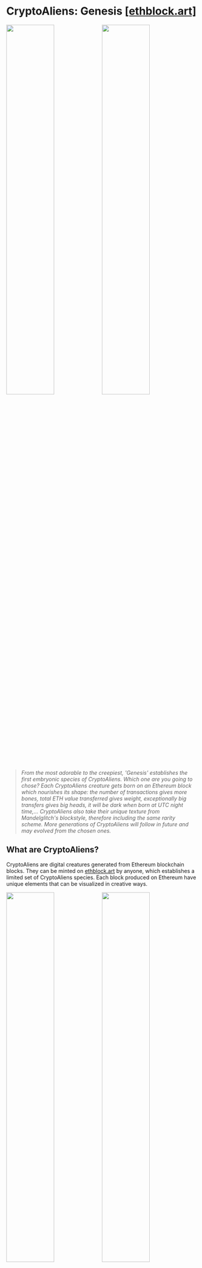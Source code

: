 [create]: https://ethblock.art/create/
[opensea]: https://opensea.io

# CryptoAliens: Genesis [[ethblock.art]][create]

<img src="previews/021.png" width="50%" /><img src="previews/001.png" width="50%" />

> _From the most adorable to the creepiest, 'Genesis' establishes the first embryonic species of CryptoAliens. Which one are you going to chose? Each CryptoAliens creature gets born on an Ethereum block which nourishes its shape: the number of transactions gives more bones, total ETH value transferred gives weight, exceptionally big transfers gives big heads, it will be dark when born at UTC night time,... CryptoAliens also take their unique texture from Mandelglitch's blockstyle, therefore including the same rarity scheme. More generations of CryptoAliens will follow in future and may evolved from the chosen ones._

## What are CryptoAliens?

CryptoAliens are digital creatures generated from Ethereum blockchain blocks. They can be minted on [ethblock.art][create] by anyone, which establishes a limited set of CryptoAliens species. Each block produced on Ethereum have unique elements that can be visualized in creative ways.

<img src="previews/014.png" width="50%" /><img src="previews/017.png" width="50%" />

> **CryptoAliens are born and nourished from transactions, transactions are bones, ETH is flesh,... and many other aspects that this article will explain!**

<img src="previews/032.png" width="50%" /><img src="previews/013.png" width="50%" />

### So I decide which ones are the CryptoAliens?

**Yes! As a NFT minter, you are the creator and you contribute at establishing the first 'Genesis' series of CryptoAliens.** You decide which creature deserve to live. You are the curator and it is your responsible to do a lot of research and find the most adorable (or the creepiest?) creature!

<img src="previews/036.png" width="50%" /><img src="previews/004.png" width="50%" />

### How many CryptoAliens are there?

Every single CryptoAliens species is unique and there are currently 12 millions because that's as many blocks there are today (April 2021). Every 15 seconds, a new block is minted on Ethereum blockchain (with usually hundreds of transactions in it) making a new CryptoAliens possibility.
The block is the DNA, but the creature only starts existing when minted!

**TLDR. CryptoAliens only comes to life when someone mint it as an NFT on the [ethblock.art][create] contract.** They can then be sold and traded on [opensea.io][opensea]. There is **a limited amount of CryptoAliens possible to mint** so be wise at your choice. In this 'Genesis' series, the current supply is set to 100!

<img src="previews/002.png" width="50%" /><img src="previews/003.png" width="50%" />

### What is 'Genesis' series about?

The idea of 'Genesis' is that we are collectively going to create the initial species of this universe (with the NFT we chose to mint).

Minting a _CryptoAliens: Genesis_ specimen is giving birth to the creature, therefore the current NFT is visualized on [ethblock.art][create] as a video tape recording of that time of birth (with the block number, time, weight and number of bones). These data are included in the NFT itself and could be reused in future!

## What determines how a CryptoAliens specimen looks like?

There are many information contains in Ethereum blocks that will get used to determine the general shape and gives its rarity.

### Block's timestamp

<img src="previews/040.png" width="50%" /><img src="previews/041.png" width="50%" />

When the block happened during UTC night, the visual will be in dark mode.

### Block's transactions amount

<img src="previews/007.png" width="50%" /><img src="previews/008.png" width="50%" />

When a block contains a lot of transactions it will impact its general weight. It will be highlighted by this very heavy blobs shapes. That said, the weight can be more or less dense based on amount of bones and also unique for each CryptoAliens specimen.

### Block's heavy transfers in ETH

<img src="previews/035.png" width="50%" /><img src="previews/020.png" width="50%" />

As said in the introduction, "ETH is flesh". Even tho most of the time it will impact the general weight of the creature, when a block contains an expectionally high transfer of Ethereum value, it will be highlighted by a big "head" on the creature. ("head" in doublequote because none of our scientist really figured what is this)

### Block's exceptionally low amount of ETH transferred

<img src="previews/005.png" width="50%" /><img src="previews/006.png" width="50%" />

On the contrary, when a block contains almost no ETH transfers, the arms will be very thin. Clearly ETH traders didn't nourish enough this poor creature.

### Block's important ratio of gas used (vs ETH value transfer)

<img src="previews/023.png" width="50%" /><img src="previews/016.png" width="50%" />

It often appears in combination with the previous criteria, if the ratio `total gas / total eth transfers` is high, meaning that a lot of the ETH is into gas, there will be some blobs at the end of the arms.

### ...and more block rare features

There are a lot of special cases are rare conditions that can happen. I will not disclose and I will let you discover. Some are really rare and some will be discovered in the future (even the author of blockstyle won't be aware of all cases!).

### Block's hash

Finally, the block hash gives variety in the results. It's necessary in order to have truly unique 12 millions species. But it's only complementary to the various other criteria. There are many features that are getting impacted by it, including the skin texturing (see _Mandelglitch BlockStyle_ section).

<img src="previews/043.png" width="50%" /><img src="previews/042.png" width="50%" />
<img src="previews/012.png" width="50%" /><img src="previews/038.png" width="50%" />

### What controls does the creator have?

At creation time, the minter also have the ability to move a bit the specimen:

- `mod1` is a simple rotation around it.
- `mod2` is a simple climbing and zooming.
- `mod3` will flex a bit the shape to make it torn & twist a bit.
- `mod4` have an impact on the color palette scaling.

**On top of this, mods have the ability to transform the skin texturing** which is actually based on [Mandelglitch BlockStyle](https://ethblock.art/create/17)! That means the rarity elements of Mandelglitch are shared in this new BlockStyle.

### mmh, Mandelglitch BlockStyle?

<a href="https://ethblock.art/create/17"><img src="previews/mandelglitch.png" width="10%" /></a> **[Mandelglitch](https://ethblock.art/create/17) is a BlockStyle on [ethblock.art](https://ethblock.art/create/17), derived from Mandelbrot fractal.**

The visibility of Mandelglitch on the skin has been intentionally contained, but sometimes it is more visible. Here are two examples:

<img src="previews/031.png" width="50%" /><img src="previews/022.png" width="50%" />

## ...and, What's next?

Who knows what's next! As everything is available on the blockchain, what you mint is saved immutably and forever. Me or other artists could fork the code ([available on Github](https://github.com/gre/shaderday.com/tree/master/blockarts/CryptoAliens)) to make animated version of the CryptoAliens that were chosen (as this code is open source). Also we can imagine doing crossover between species or doing "evolution" of these species over time. Everything is possible!

---

For technical write up, see also [this small article](TECH.md).

My name is Gaëtan Renaudeau, and I'm a noise explorer. **feel free to ping me on Twitter [@greweb](https://twitter.com/greweb)**
